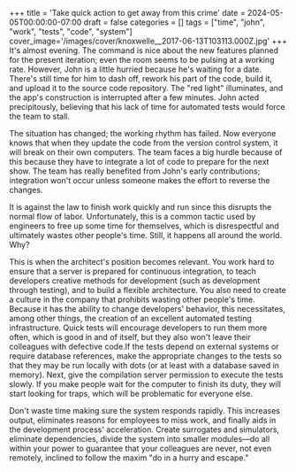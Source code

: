 +++
title = 'Take quick action to get away from this crime'
date = 2024-05-05T00:00:00-07:00
draft = false
categories = []
tags = ["time", "john", "work", "tests", "code", "system"]
cover_image='/images/cover/knoxwelle__2017-06-13T103113.000Z.jpg'
+++
It's almost evening. The command is nice about the new features planned for the present iteration; even the room seems to be pulsing at a working rate. However, John is a little hurried because he's waiting for a date. There's still time for him to dash off, rework his part of the code, build it, and upload it to the source code repository. The "red light" illuminates, and the app's construction is interrupted after a few minutes. John acted precipitously, believing that his lack of time for automated tests would force the team to stall.

The situation has changed; the working rhythm has failed. Now everyone knows that when they update the code from the version control system, it will break on their own computers. The team faces a big hurdle because of this because they have to integrate a lot of code to prepare for the next show. The team has really benefited from John's early contributions; integration won't occur unless someone makes the effort to reverse the changes.

It is against the law to finish work quickly and run since this disrupts the normal flow of labor. Unfortunately, this is a common tactic used by engineers to free up some time for themselves, which is disrespectful and ultimately wastes other people's time. Still, it happens all around the world. Why? 

This is when the architect's position becomes relevant. You work hard to ensure that a server is prepared for continuous integration, to teach developers creative methods for development (such as development through testing), and to build a flexible architecture. You also need to create a culture in the company that prohibits wasting other people's time. Because it has the ability to change developers' behavior, this necessitates, among other things, the creation of an excellent automated testing infrastructure. Quick tests will encourage developers to run them more often, which is good in and of itself, but they also won't leave their colleagues with defective code.If the tests depend on external systems or require database references, make the appropriate changes to the tests so that they may be run locally with dots (or at least with a database saved in memory). Next, give the compilation server permission to execute the tests slowly. If you make people wait for the computer to finish its duty, they will start looking for traps, which will be problematic for everyone else.

Don't waste time making sure the system responds rapidly. This increases output, eliminates reasons for employees to miss work, and finally aids in the development process' acceleration. Create surrogates and simulators, eliminate dependencies, divide the system into smaller modules—do all within your power to guarantee that your colleagues are never, not even remotely, inclined to follow the maxim "do in a hurry and escape."